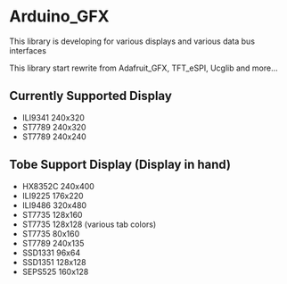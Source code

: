 # Arduino_GFX
This library is developing for various displays and various data bus interfaces

This library start rewrite from Adafruit_GFX, TFT_eSPI, Ucglib and more...

## Currently Supported Display
- ILI9341 240x320
- ST7789 240x320
- ST7789 240x240

## Tobe Support Display (Display in hand)
- HX8352C 240x400
- ILI9225 176x220
- ILI9486 320x480
- ST7735 128x160
- ST7735 128x128 (various tab colors)
- ST7735 80x160
- ST7789 240x135
- SSD1331 96x64
- SSD1351 128x128
- SEPS525 160x128
